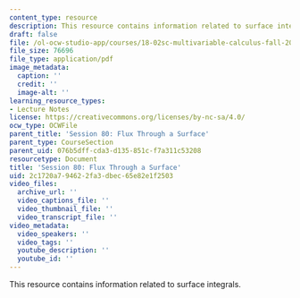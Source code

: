 ```yaml
---
content_type: resource
description: This resource contains information related to surface integrals.
draft: false
file: /ol-ocw-studio-app/courses/18-02sc-multivariable-calculus-fall-2010/2c1720a794622fa3dbec65e82e1f2503_MIT18_02SC_MNotes_v9.1.pdf
file_size: 76696
file_type: application/pdf
image_metadata:
  caption: ''
  credit: ''
  image-alt: ''
learning_resource_types:
- Lecture Notes
license: https://creativecommons.org/licenses/by-nc-sa/4.0/
ocw_type: OCWFile
parent_title: 'Session 80: Flux Through a Surface'
parent_type: CourseSection
parent_uid: 076b5dff-cda3-d135-851c-f7a311c53208
resourcetype: Document
title: 'Session 80: Flux Through a Surface'
uid: 2c1720a7-9462-2fa3-dbec-65e82e1f2503
video_files:
  archive_url: ''
  video_captions_file: ''
  video_thumbnail_file: ''
  video_transcript_file: ''
video_metadata:
  video_speakers: ''
  video_tags: ''
  youtube_description: ''
  youtube_id: ''
---
```

This resource contains information related to surface integrals.